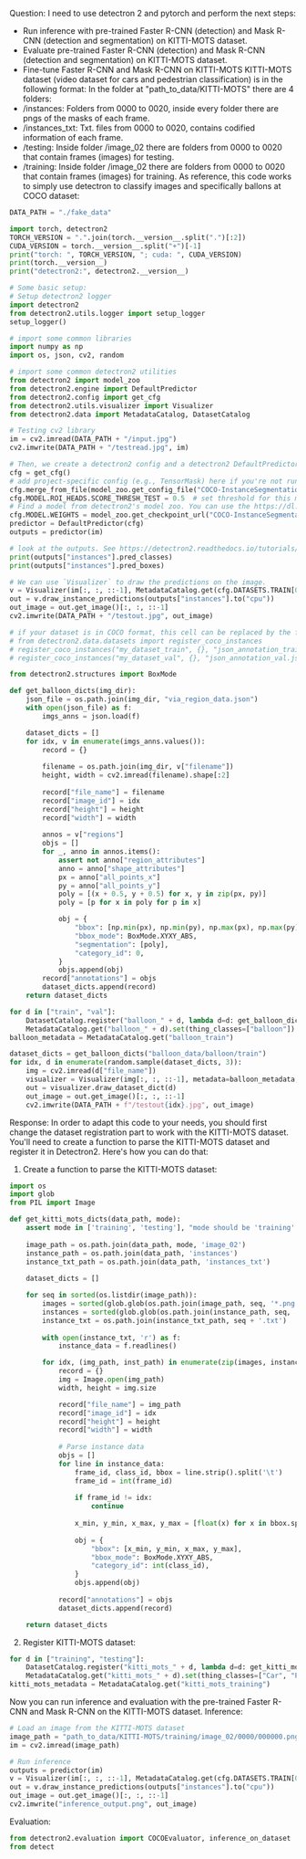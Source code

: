 Question:
I need to use detectron 2 and pytorch and perform the next steps:
- Run inference with pre-trained Faster R-CNN (detection) and Mask R-CNN (detection and segmentation) on KITTI-MOTS dataset.
- Evaluate pre-trained Faster R-CNN (detection) and Mask R-CNN (detection and segmentation) on KITTI-MOTS dataset.
- Fine-tune Faster R-CNN and Mask R-CNN on KITTI-MOTS
KITTI-MOTS dataset (video dataset for cars and pedestrian classification) is in the following format:
In the folder at "path_to_data/KITTI-MOTS" there are 4 folders:
- /instances: Folders from 0000 to 0020, inside every folder there are pngs of the masks of each frame.
- /instances_txt: Txt. files from 0000 to 0020, contains codified information of each frame.
- /testing: Inside folder /image_02 there are folders from 0000 to 0020 that contain frames (images) for testing.
- /training:  Inside folder /image_02 there are folders from 0000 to 0020 that contain frames (images) for training.
As reference, this code works to simply use detectron to classify images and specifically ballons at COCO dataset:
``` python
DATA_PATH = "./fake_data"

import torch, detectron2
TORCH_VERSION = ".".join(torch.__version__.split(".")[:2])
CUDA_VERSION = torch.__version__.split("+")[-1]
print("torch: ", TORCH_VERSION, "; cuda: ", CUDA_VERSION)
print(torch.__version__)
print("detectron2:", detectron2.__version__)

# Some basic setup:
# Setup detectron2 logger
import detectron2
from detectron2.utils.logger import setup_logger
setup_logger()

# import some common libraries
import numpy as np
import os, json, cv2, random

# import some common detectron2 utilities
from detectron2 import model_zoo
from detectron2.engine import DefaultPredictor
from detectron2.config import get_cfg
from detectron2.utils.visualizer import Visualizer
from detectron2.data import MetadataCatalog, DatasetCatalog

# Testing cv2 library
im = cv2.imread(DATA_PATH + "/input.jpg")
cv2.imwrite(DATA_PATH + "/testread.jpg", im)

# Then, we create a detectron2 config and a detectron2 DefaultPredictor to run inference on this image.
cfg = get_cfg()
# add project-specific config (e.g., TensorMask) here if you're not running a model in detectron2's core library
cfg.merge_from_file(model_zoo.get_config_file("COCO-InstanceSegmentation/mask_rcnn_R_50_FPN_3x.yaml"))
cfg.MODEL.ROI_HEADS.SCORE_THRESH_TEST = 0.5  # set threshold for this model
# Find a model from detectron2's model zoo. You can use the https://dl.fbaipublicfiles... url as well
cfg.MODEL.WEIGHTS = model_zoo.get_checkpoint_url("COCO-InstanceSegmentation/mask_rcnn_R_50_FPN_3x.yaml")
predictor = DefaultPredictor(cfg)
outputs = predictor(im)

# look at the outputs. See https://detectron2.readthedocs.io/tutorials/models.html#model-output-format for specification
print(outputs["instances"].pred_classes)
print(outputs["instances"].pred_boxes)

# We can use `Visualizer` to draw the predictions on the image.
v = Visualizer(im[:, :, ::-1], MetadataCatalog.get(cfg.DATASETS.TRAIN[0]), scale=1.2)
out = v.draw_instance_predictions(outputs["instances"].to("cpu"))
out_image = out.get_image()[:, :, ::-1]
cv2.imwrite(DATA_PATH + "/testout.jpg", out_image)

# if your dataset is in COCO format, this cell can be replaced by the following three lines:
# from detectron2.data.datasets import register_coco_instances
# register_coco_instances("my_dataset_train", {}, "json_annotation_train.json", "path/to/image/dir")
# register_coco_instances("my_dataset_val", {}, "json_annotation_val.json", "path/to/image/dir")

from detectron2.structures import BoxMode

def get_balloon_dicts(img_dir):
    json_file = os.path.join(img_dir, "via_region_data.json")
    with open(json_file) as f:
        imgs_anns = json.load(f)

    dataset_dicts = []
    for idx, v in enumerate(imgs_anns.values()):
        record = {}
        
        filename = os.path.join(img_dir, v["filename"])
        height, width = cv2.imread(filename).shape[:2]
        
        record["file_name"] = filename
        record["image_id"] = idx
        record["height"] = height
        record["width"] = width
      
        annos = v["regions"]
        objs = []
        for _, anno in annos.items():
            assert not anno["region_attributes"]
            anno = anno["shape_attributes"]
            px = anno["all_points_x"]
            py = anno["all_points_y"]
            poly = [(x + 0.5, y + 0.5) for x, y in zip(px, py)]
            poly = [p for x in poly for p in x]

            obj = {
                "bbox": [np.min(px), np.min(py), np.max(px), np.max(py)],
                "bbox_mode": BoxMode.XYXY_ABS,
                "segmentation": [poly],
                "category_id": 0,
            }
            objs.append(obj)
        record["annotations"] = objs
        dataset_dicts.append(record)
    return dataset_dicts

for d in ["train", "val"]:
    DatasetCatalog.register("balloon_" + d, lambda d=d: get_balloon_dicts("balloon/" + d))
    MetadataCatalog.get("balloon_" + d).set(thing_classes=["balloon"])
balloon_metadata = MetadataCatalog.get("balloon_train")

dataset_dicts = get_balloon_dicts("balloon_data/balloon/train")
for idx, d in enumerate(random.sample(dataset_dicts, 3)):
    img = cv2.imread(d["file_name"])
    visualizer = Visualizer(img[:, :, ::-1], metadata=balloon_metadata, scale=0.5)
    out = visualizer.draw_dataset_dict(d)
    out_image = out.get_image()[:, :, ::-1]
    cv2.imwrite(DATA_PATH + f"/testout{idx}.jpg", out_image)
```

Response:
In order to adapt this code to your needs, you should first change the dataset registration part to work with the KITTI-MOTS dataset. You'll need to create a function to parse the KITTI-MOTS dataset and register it in Detectron2. Here's how you can do that:

1. Create a function to parse the KITTI-MOTS dataset:
``` python
import os
import glob
from PIL import Image

def get_kitti_mots_dicts(data_path, mode):
    assert mode in ['training', 'testing'], "mode should be 'training' or 'testing'"
    
    image_path = os.path.join(data_path, mode, 'image_02')
    instance_path = os.path.join(data_path, 'instances')
    instance_txt_path = os.path.join(data_path, 'instances_txt')
    
    dataset_dicts = []

    for seq in sorted(os.listdir(image_path)):
        images = sorted(glob.glob(os.path.join(image_path, seq, '*.png')))
        instances = sorted(glob.glob(os.path.join(instance_path, seq, '*.png')))
        instance_txt = os.path.join(instance_txt_path, seq + '.txt')
        
        with open(instance_txt, 'r') as f:
            instance_data = f.readlines()

        for idx, (img_path, inst_path) in enumerate(zip(images, instances)):
            record = {}
            img = Image.open(img_path)
            width, height = img.size

            record["file_name"] = img_path
            record["image_id"] = idx
            record["height"] = height
            record["width"] = width
            
            # Parse instance data
            objs = []
            for line in instance_data:
                frame_id, class_id, bbox = line.strip().split('\t')
                frame_id = int(frame_id)
                
                if frame_id != idx:
                    continue
                
                x_min, y_min, x_max, y_max = [float(x) for x in bbox.split(',')]
                
                obj = {
                    "bbox": [x_min, y_min, x_max, y_max],
                    "bbox_mode": BoxMode.XYXY_ABS,
                    "category_id": int(class_id),
                }
                objs.append(obj)
            
            record["annotations"] = objs
            dataset_dicts.append(record)

    return dataset_dicts
```
2. Register KITTI-MOTS dataset:
``` python
for d in ["training", "testing"]:
    DatasetCatalog.register("kitti_mots_" + d, lambda d=d: get_kitti_mots_dicts("path_to_data/KITTI-MOTS", d))
    MetadataCatalog.get("kitti_mots_" + d).set(thing_classes=["Car", "Pedestrian"])
kitti_mots_metadata = MetadataCatalog.get("kitti_mots_training")
```
Now you can run inference and evaluation with the pre-trained Faster R-CNN and Mask R-CNN on the KITTI-MOTS dataset.
Inference:
``` python
# Load an image from the KITTI-MOTS dataset
image_path = "path_to_data/KITTI-MOTS/training/image_02/0000/000000.png"
im = cv2.imread(image_path)

# Run inference
outputs = predictor(im)
v = Visualizer(im[:, :, ::-1], MetadataCatalog.get(cfg.DATASETS.TRAIN[0]), scale=1.2)
out = v.draw_instance_predictions(outputs["instances"].to("cpu"))
out_image = out.get_image()[:, :, ::-1]
cv2.imwrite("inference_output.png", out_image)
```
Evaluation:
``` python
from detectron2.evaluation import COCOEvaluator, inference_on_dataset
from detect
```